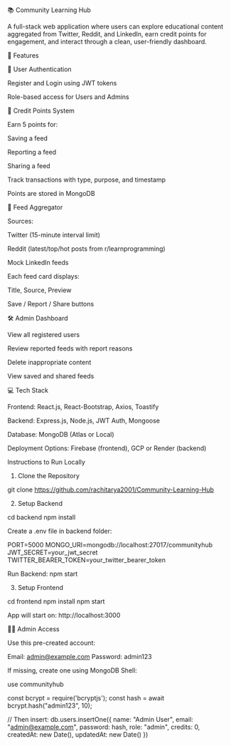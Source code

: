📚 Community Learning Hub

A full-stack web application where users can explore educational content aggregated from Twitter, Reddit, and LinkedIn, earn credit points for engagement, and interact through a clean, user-friendly dashboard.

🚀 Features

👤 User Authentication

Register and Login using JWT tokens

Role-based access for Users and Admins

🎯 Credit Points System

Earn 5 points for:

Saving a feed

Reporting a feed

Sharing a feed

Track transactions with type, purpose, and timestamp

Points are stored in MongoDB

📰 Feed Aggregator

Sources:

Twitter (15-minute interval limit)

Reddit (latest/top/hot posts from r/learnprogramming)

Mock LinkedIn feeds

Each feed card displays:

Title, Source, Preview

Save / Report / Share buttons

🛠 Admin Dashboard

View all registered users

Review reported feeds with report reasons

Delete inappropriate content

View saved and shared feeds

💻 Tech Stack

Frontend: React.js, React-Bootstrap, Axios, Toastify

Backend: Express.js, Node.js, JWT Auth, Mongoose

Database: MongoDB (Atlas or Local)

Deployment Options: Firebase (frontend), GCP or Render (backend)

Instructions to Run Locally

1. Clone the Repository

git clone https://github.com/rachitarya2001/Community-Learning-Hub

2. Setup Backend

cd backend
npm install

Create a .env file in backend folder:

PORT=5000
MONGO_URI=mongodb://localhost:27017/communityhub
JWT_SECRET=your_jwt_secret
TWITTER_BEARER_TOKEN=your_twitter_bearer_token

Run Backend:
npm start

3. Setup Frontend

cd frontend
npm install
npm start

App will start on: http://localhost:3000

🧑‍💻 Admin Access

Use this pre-created account:

Email: admin@example.com
Password: admin123

If missing, create one using MongoDB Shell:

use communityhub

const bcrypt = require('bcryptjs');
const hash = await bcrypt.hash("admin123", 10);



// Then insert:
db.users.insertOne({
name: "Admin User",
email: "admin@example.com",
password: hash,
role: "admin",
credits: 0,
createdAt: new Date(),
updatedAt: new Date()
})
